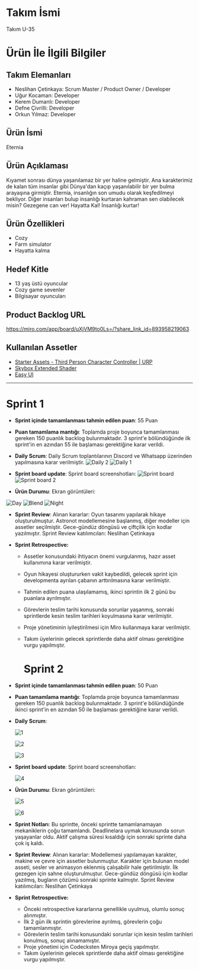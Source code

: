 # **Takım İsmi**
Takım U-35

# Ürün İle İlgili Bilgiler

## Takım Elemanları
- Neslihan Çetinkaya: Scrum Master / Product Owner / Developer
- Uğur Kocaman: Developer
- Kerem Dumanlı: Developer
- Defne Çivrilli: Developer
- Orkun Yılmaz: Developer

## Ürün İsmi

Eternia

## Ürün Açıklaması

Kıyamet sonrası dünya yaşanılamaz bir yer haline gelmiştir. Ana karakterimiz de kalan tüm insanlar gibi Dünya'dan kaçıp yaşanılabilir bir yer bulma arayaşına girmiştir. Eternia, insanlığın son umudu olarak keşfedilmeyi bekliyor. Diğer insanları bulup insanlığı kurtaran kahraman sen olabilecek misin? Gezegene can ver! Hayatta Kal! İnsanlığı kurtar!

## Ürün Özellikleri

- Cozy
- Farm simulator
- Hayatta kalma

## Hedef Kitle

- 13 yaş üstü oyuncular
- Cozy game sevenler
- Bilgisayar oyuncuları

## Product Backlog URL

https://miro.com/app/board/uXjVM9to0Ls=/?share_link_id=893958219063


## Kullanılan Assetler

- [Starter Assets - Third Person Character Controller | URP](https://assetstore.unity.com/packages/essentials/starter-assets-third-person-character-controller-urp-196526)
- [Skybox Extended Shader](https://assetstore.unity.com/packages/vfx/shaders/free-skybox-extended-shader-107400)
- [Easy UI](https://assetstore.unity.com/packages/2d/gui/icons/easy-ui-emerald-default-112796)


---

# Sprint 1

- **Sprint içinde tamamlanması tahmin edilen puan**: 55 Puan


- **Puan tamamlama mantığı**: Toplamda proje boyunca tamamlanması gereken 150 puanlık backlog bulunmaktadır. 3 sprint'e bölündüğünde ilk sprint'in en azından 55 ile başlaması gerektiğine karar verildi.


- **Daily Scrum**: Daily Scrum toplantılarının Discord ve Whatsapp üzerinden yapılmasına karar verilmiştir.
  ![Daily 2](https://github.com/neslihancetinkaya/U35/assets/36277482/1391390e-9739-4740-8dfa-6b969754b72f)
  ![Daily 1](https://github.com/neslihancetinkaya/U35/assets/36277482/00302c35-a2c3-45cf-b4b2-bc62d85c15b7)



- **Sprint board update**: Sprint board screenshotları:
![Sprint board](https://github.com/neslihancetinkaya/U35/assets/36277482/30b6a83d-8c48-48ff-822e-7e9848e8451a)
![Sprint board 2](https://github.com/neslihancetinkaya/U35/assets/36277482/dd0c4890-1f30-4f6a-9d25-1aa96d3c26be)


  
- **Ürün Durumu**: Ekran görüntüleri:
  
![Day](https://github.com/neslihancetinkaya/U35/assets/36277482/0863afcd-8567-4bf1-abd9-08d4b0cb5957)
![Blend](https://github.com/neslihancetinkaya/U35/assets/36277482/58a37de0-0ec5-481a-aac7-0ded47e107fa)
![Night](https://github.com/neslihancetinkaya/U35/assets/36277482/847bd38d-3f02-4462-84f4-be1aac2cc9ba)


- **Sprint Review**: 
Alınan kararlar: Oyun tasarımı yapılarak hikaye oluşturulmuştur. Astronot modellemesine başlanmış, diğer modeller için assetler seçilmiştir. Gece-gündüz döngüsü ve çiftçilik için kodlar yazılmıştır. Sprint Review katılımcıları: Neslihan Çetinkaya

- **Sprint Retrospective:**
  - Assetler konusundaki ihtiyacın önemi vurgulanmış, hazır asset kullanımına karar verilmiştir.
  - Oyun hikayesi oluştururken vakit kaybedildi, gelecek sprint için developmenta ayrılan çabanın arttırılmasına karar verilmiştir.
  - Tahmin edilen puana ulaşılamamış, ikinci sprintin ilk 2 günü bu puanlara ayrılmıştır.
  - Görevlerin teslim tarihi konusunda sorunlar yaşanmış, sonraki sprintlerde kesin teslim tarihleri koyulmasına karar verilmiştir.
  - Proje yönetiminin iyileştirilmesi için Miro kullanmaya karar verilmiştir.
  - Takım üyelerinin gelecek sprintlerde daha aktif olması gerektiğine vurgu yapılmıştır.
 
    # Sprint 2

- **Sprint içinde tamamlanması tahmin edilen puan**: 50 Puan
- **Puan tamamlama mantığı**: Toplamda proje boyunca tamamlanması gereken 150 puanlık backlog bulunmaktadır. 3 sprint'e bölündüğünde ikinci sprint'in en azından 50 ile başlaması gerektiğine karar verildi.
- **Daily Scrum**:
    
    ![1](https://user-images.githubusercontent.com/36277482/250406510-7d332f4f-127d-465a-9a6a-09cbf0a3271b.png)
    
    ![2](https://user-images.githubusercontent.com/36277482/250406334-8d59aac5-7cef-4d6b-8d47-6c3b3081db45.png)
    
    ![3](https://user-images.githubusercontent.com/36277482/250406399-91383b12-1559-41c5-afbe-d8dbe73ec73b.png)
    
- **Sprint board update**: Sprint board screenshotları:
    
    ![4](https://user-images.githubusercontent.com/36277482/250406103-2a99100a-c34b-4542-ac95-57705e043b57.png)
    
- **Ürün Durumu**: Ekran görüntüleri:
    
    ![5](https://user-images.githubusercontent.com/36277482/250406296-41a2af0b-6468-4c45-ac1d-27f6947e2b68.png)
    
    ![6](https://user-images.githubusercontent.com/36277482/250406567-1e5602c4-8a98-4349-8106-181a6fc0a18d.png)
    
- **Sprint Notları**: Bu sprintte, önceki sprintte tamamlanamayan mekaniklerin çoğu tamamlandı. Deadlinelara uymak konusunda sorun yaşayanlar oldu. Aktif çalışma süresi kısaldığı için sonraki sprinte daha çok iş kaldı.
- **Sprint Review**: Alınan kararlar: Modellemesi yapılamayan karakter, makine ve çevre için assetler bulunmuştur. Karakter için bulunan model asseti, sesler ve animasyon eklenmiş çalışabilir hale getirilmiştir. İlk gezegen için sahne oluşturulmuştur. Gece-gündüz döngüsü için kodlar yazılmış, bugların çözümü sonraki sprinte kalmıştır. Sprint Review katılımcıları: Neslihan Çetinkaya
- **Sprint Retrospective:**
    - Önceki retrospective kararlarına genellikle uyulmuş, olumlu sonuç alınmıştır.
    - İlk 2 gün ilk sprintin görevlerine ayrılmış, görevlerin çoğu tamamlanmıştır.
    - Görevlerin teslim tarihi konusundaki sorunlar için kesin teslim tarihleri konulmuş, sonuç alınamamıştır.
    - Proje yönetimi için Codecksten Miroya geçiş yapılmıştır.
    - Takım üyelerinin gelecek sprintlerde daha aktif olması gerektiğine vurgu yapılmıştır.

